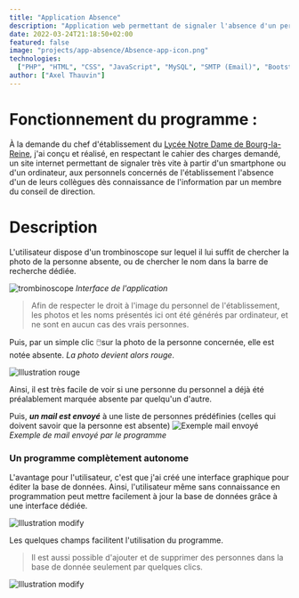 ```yaml
---
title: "Application Absence"
description: "Application web permettant de signaler l'absence d'un personnel en un clic via un trombinoscope, avec notifications par email et gestion simplifiée de la base de données."
date: 2022-03-24T21:18:50+02:00
featured: false
image: "projects/app-absence/Absence-app-icon.png"
technologies:
  ["PHP", "HTML", "CSS", "JavaScript", "MySQL", "SMTP (Email)", "Bootstrap"]
author: ["Axel Thauvin"]
---
```


# Fonctionnement du programme :

À la demande du chef d'établissement du [Lycée Notre Dame de Bourg-la-Reine](http://www.indblr.asso.fr/), j'ai conçu et réalisé, en respectant le cahier des charges demandé, un site internet permettant de signaler très vite à partir d'un smartphone ou d'un ordinateur, aux personnels concernés de l'établissement l'absence d'un de leurs collègues dès connaissance de l'information par un membre du conseil de direction.

# Description

L'utilisateur dispose d'un trombinoscope sur lequel il lui suffit de chercher la photo de la personne absente, ou de chercher le nom dans la barre de recherche dédiée.

![trombinoscope](/projects/app-absence/trombinoscope.png)
_Interface de l'application_

> Afin de respecter le droit à l'image du personnel de l'établissement, les photos et les noms présentés ici ont été générés par ordinateur, et ne sont en aucun cas des vrais personnes.

Puis, par un simple clic 🖱️sur la photo de la personne concernée, elle est notée absente. _La photo devient alors rouge_.

![Illustration rouge](/projects/app-absence/Capture-2.png)

Ainsi, il est très facile de voir si une personne du personnel a déjà été préalablement marquée absente par quelqu'un d'autre.

Puis, **_un mail est envoyé_** à une liste de personnes prédéfinies (celles qui doivent savoir que la personne est absente)
![Exemple mail envoyé](/projects/app-absence/Absence-Email.png)
_Exemple de mail envoyé par le programme_

### Un programme complètement autonome

L'avantage pour l'utilisateur, c'est que j'ai créé une interface graphique pour éditer la base de données. Ainsi, l'utilisateur même sans connaissance en programmation peut mettre facilement à jour la base de données grâce à une interface dédiée.

![Illustration modify](/projects/app-absence/modify-absence.png)

Les quelques champs facilitent l'utilisation du programme.

> Il est aussi possible d'ajouter et de supprimer des personnes dans la base de donnée seulement par quelques clics.

![Illustration modify](/projects/app-absence/Ajout-absence.png)
